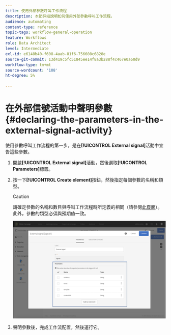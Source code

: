 ```yaml
---
title: 使用外部參數呼叫工作流程
description: 本節詳細說明如何使用外部參數呼叫工作流程。
audience: automating
content-type: reference
topic-tags: workflow-general-operation
feature: Workflows
role: Data Architect
level: Intermediate
exl-id: e6148b40-f608-4aab-81f6-756608c6828e
source-git-commit: 13d419c5fc51845ee14f8a3b288f4c467e0a60d9
workflow-type: tm+mt
source-wordcount: '108'
ht-degree: 5%

---
```


# 在外部信號活動中聲明參數 {#declaring-the-parameters-in-the-external-signal-activity}

使用參數呼叫工作流程的第一步，是在&#x200B;**[!UICONTROL External signal]**&#x200B;活動中宣告這些參數。

1. 開啟&#x200B;**[!UICONTROL External signal]**&#x200B;活動，然後選取&#x200B;**[!UICONTROL Parameters]**&#x200B;標籤。
1. 按一下&#x200B;**[!UICONTROL Create element]**&#x200B;按鈕，然後指定每個參數的名稱和類型。

   >[!CAUTION]
   >
   >請確定參數的名稱和數目與呼叫工作流程時所定義的相同（請參閱[此頁面](../../automating/using/defining-parameters-calling-workflow.md)）。 此外，參數的類型必須與預期值一致。

   ![](assets/extsignal_declaringparameters_1.png)

1. 聲明參數後，完成工作流配置，然後運行它。
